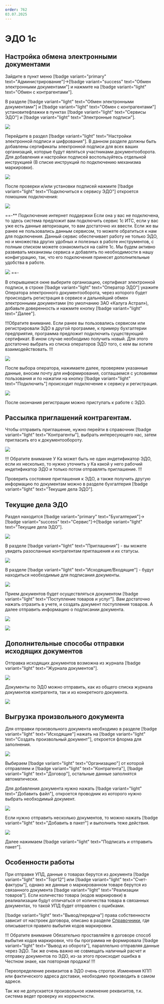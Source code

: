 ```yaml
---
order: 762
03.07.2025
---
```

# ЭДО 1c

## Настройка обмена электронными документами

Зайдите в пункт меню [!badge variant="primary" text="Администрирование"]->[!badge variant="success" text="Обмен электронными документами"] и нажмите на [!badge variant="light" text="Обмен с контрагентами"].

В разделе [!badge variant="light" text="Обмен электронными документами"] и [!badge variant="light" text="Обмен с контрагентами"] установитефлажки в пунктах [!badge variant="light" text="Сервисы ЭДО"] 
и [!badge variant="light" text="Электронные подписи"].

![](\images\бухгалтер\эд.jpg)

Перейдите в раздел [!badge variant="light" text="Настройки электронной подписи и шифрования"]. В данном разделе должны быть добавлены сертификаты электронной подписи для всех ваших организаций, которые будут являться участниками документооборота. 
Для добавления и настройки подписей воспользуйтесь отдельной инструкцией (В списке инструкций по подключению механизма маркировки). 

![](\images\бухгалтер\эд4.jpg)

После проверки и/или установки подписей нажмите [!badge variant="light" text="Подключиться к сервису ЭДО"] откроется помошник подключения:

![](\images\бухгалтер\эд1.jpg)

==-** Подключение интернет поддержки
Если она у вас не подключена, то здесь система предложит вам подключить сервис 1с ИТС, если у вас уже есть данные авторизации, то вам достаточно их ввести. Если же вы ранее не пользовались данным сервисом, 
то можете обратиться к нам для подключения. Данный сервис обеспечивает работу не только ЭДО, но и множества других удобных и полезных в работе инструментов, с полным списком можете ознакомиться на сайте 1с. 
Мы будем активно развивать механизмы сервиса и добавлять по необходимости в нашу конфигурацию, так, что его подключения принесет дополнительные удобства в работе.

![](\images\бухгалтер\эд5.jpg)
==-

В открывшемся окне выберите организацию, сертификат электронной подписи, в строке [!badge variant="light" text="Оператор ЭДО"] укажите Оператора электронного документооборота, через которого будет происходить
регистрация в сервисе и дальнейший обмен электронными документами (по умолчанию ЗАО «Калуга Астрал»), добавьте доверенность и нажмите кнопку [!badge variant="light" text="Далее"].

!!!Обратите внимание. 
Если ранее вы пользовались сервисом или регистрировали ЭДО в другой программе, к примеру бухгалтерии предприятия, программа предложит подключить существующий сертификат. 
В ином случае необходимо получить новый. Для этого достаточно выбрать из списка операторов ЭДО того, с кем вы хотите взаимодействовать.
!!!

![](\images\бухгалтер\эд2.jpg)

После выбора оператора, нажимаете далее, проверяем указанные данные, вносим почту для информирования, соглашаемся с условиями пользования и по нажатии на кнопку [!badge variant="light" text="Подключить"] происходит подключение 
к сервису и регистрация. 

![](\images\бухгалтер\эд6.jpg)

После окончания регистрации можно приступать к работе с ЭДО.

## Рассылка приглашений контрагентам.

Чтобы отправить приглашение, нужно перейти в справочник [!badge variant="light" text="Контрагенты"], выбрать интересующего нас, затем пригласить его к документообороту.

![](\images\бухгалтер\эд.gif)

!!! Обратите внимание
У Ка может быть не один индетификатор ЭДО, если их несколько, то нужно уточнить у Ка какой у него рабочий индетификатор ЭДО и только потом отправлять приглашение.
!!!

Проверить состояние приглашения к ЭДО, а также получить другую информацию по документам можно в разделе бухгалтерия [!badge variant="light" text="Текущие дела ЭДО"].

## Текущие дела ЭДО

Раздел находится [!badge variant="primary" text="Бухгалтерия"]->[!badge variant="success" text="Сервис"]->[!badge variant="light" text="Текущие дела ЭДО"].

![](\images\бухгалтер\эд7.jpg)
 
В разделе [!badge variant="light" text="Приглашения"] - вы можете увидеть разосланные контрагентам приглашения и их статусы. 

![](\images\бухгалтер\эд8.jpg)

В разделе [!badge variant="light" text="Исходящие/Входящие"] - будут находиться необходимые для подписания документы. 

![](\images\бухгалтер\эд9.jpg)

Прием документов будет осуществляться документом [!badge variant="light" text="Поступление товаров и услуг"].  Вам достаточно нажать отразить в учете, и создать документ поступления товаров. 
А далее отправить информацию о подписании документа. 

![](\images\бухгалтер\эд2.gif)

![](\images\бухгалтер\эд0.jpg)

## Дополнительные способы отправки исходящих документов

Отправка исходящих документов возможна из журнала [!badge variant="light" text="Журнала документов"].

![](\images\бухгалтер\эд3.gif)

Документы по ЭДО можно отправить, как из общего списка журнала документов контрагента, так и из конкретного документа.

![](\images\бухгалтер\эд4.gif)

## Выгрузка произвольного документа

Для отправки произвольного документа необходимо в разделе [!badge variant="light" text="Исходящие"] нажать на [!badge variant="light" text="Создать произвольный документ"], откроется флорма для заполнения.

![](\images\бухгалтер\эд10.jpg)

Выбираем [!badge variant="light" text="Организацию"] от которой отправляем и [!badge variant="light" text="Контрагента"], [!badge variant="light" text="Договор"], остальные данные заполнятся автоматически.

Для добавления документа нужно нажать [!badge variant="light" text="Добавить файл"], откроется проводник из которого нужно выбрать необходимый документ.

![](\images\бухгалтер\эд5.gif)

Если нужно отправить несколько документов, то можно нажать [!badge variant="light" text="Добавить в пакет"] и выполнить теже действия.

![](\images\бухгалтер\эд6.gif)

Далее нажимаем [!badge variant="light" text="Подписать и отправить пакет"].

## Особенности работы

При отправке УПД, данные о товарах берутся из документа [!badge variant="light" text="Торг12"] или [!badge variant="light" text="Счет-фактуры"], 
однако же данные о маркированном товаре берутся из связанного документа [!badge variant="light" text="Реализации товаров"]. Если количество товара (кодов маркировки) в реалиализации будут отличаться от 
количества товара в связанных документах, то такой УПД будет отправлен с ошибками.

[!badge variant="light" text="Вывод/передача"] права собственности зависит от настроек договора, описано в разделе [Справочники](/3-Описание-справочников-и-документов/1-Справочники/2-Работа-с-контрагентами/3-Договры/), 
где описывается правило выбытия кодов маркировки. 

!!! Обратите внимание
Обязательно проставляйте в договоре способ выбытия кодов маркировки, что бы программа не формировала [!badge variant="light" text="Вывод из оборота"], параллельно отправляя данные через ЭДО.
Так же очень важно не совмещать наличный расчет и отправку документов по ЭДО, из-за этого происходит ошибка в Честном знаке, как повторная продажа!
!!!

Переопределение реквизитов в ЭДО очень строгое. Изменения КПП или фактического адреса доставки, необходимо производить в самом адресе. 

Так же не допускается произвольное изменение реквизитов, т.к. система ведет проверку их корректности.





